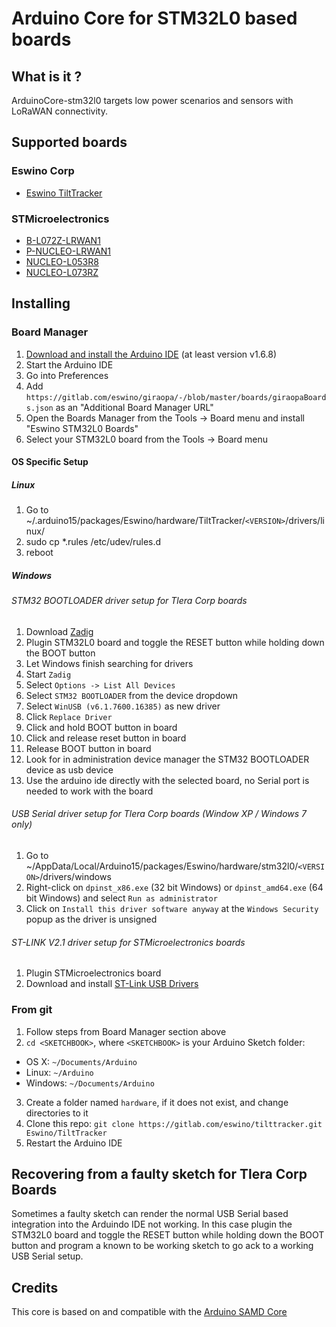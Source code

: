 # Arduino Core for STM32L0 based boards

## What is it ?

ArduinoCore-stm32l0 targets low power scenarios and sensors with LoRaWAN connectivity.


## Supported boards

### Eswino Corp
 * [Eswino TiltTracker](https://gitlab.com/eswino/giraopa/boards/TiltTracker)
 
### STMicroelectronics
 * [B-L072Z-LRWAN1](http://www.st.com/en/evaluation-tools/b-l072z-lrwan1.html)
 * [P-NUCLEO-LRWAN1](http://www.st.com/en/evaluation-tools/p-nucleo-lrwan1.html)
 * [NUCLEO-L053R8](http://www.st.com/en/evaluation-tools/nucleo-l053r8.html)
 * [NUCLEO-L073RZ](http://www.st.com/en/evaluation-tools/nucleo-l073rz.html)


## Installing

### Board Manager

 1. [Download and install the Arduino IDE](https://www.arduino.cc/en/Main/Software) (at least version v1.6.8)
 2. Start the Arduino IDE
 3. Go into Preferences
 4. Add ```https://gitlab.com/eswino/giraopa/-/blob/master/boards/giraopaBoards.json``` as an "Additional Board Manager URL"
 5. Open the Boards Manager from the Tools -> Board menu and install "Eswino STM32L0 Boards"
 6. Select your STM32L0 board from the Tools -> Board menu

#### OS Specific Setup

##### Linux

 1. Go to ~/.arduino15/packages/Eswino/hardware/TiltTracker/```<VERSION>```/drivers/linux/
 2. sudo cp *.rules /etc/udev/rules.d
 3. reboot

#####  Windows

###### STM32 BOOTLOADER driver setup for Tlera Corp boards

 1. Download [Zadig](http://zadig.akeo.ie)
 2. Plugin STM32L0 board and toggle the RESET button while holding down the BOOT button
 3. Let Windows finish searching for drivers
 4. Start ```Zadig```
 5. Select ```Options -> List All Devices```
 6. Select ```STM32 BOOTLOADER``` from the device dropdown
 7. Select ```WinUSB (v6.1.7600.16385)``` as new driver
 8. Click ```Replace Driver```
 9. Click and hold BOOT button in board
 10. Click and release reset button in board
 11. Release BOOT button in board
 12. Look for in administration device manager the STM32 BOOTLOADER device as usb device
 13. Use the arduino ide directly with the selected board, no Serial port is needed to work with the board

###### USB Serial driver setup for Tlera Corp boards (Window XP / Windows 7 only)

 1. Go to ~/AppData/Local/Arduino15/packages/Eswino/hardware/stm32l0/```<VERSION>```/drivers/windows
 2. Right-click on ```dpinst_x86.exe``` (32 bit Windows) or ```dpinst_amd64.exe``` (64 bit Windows) and select ```Run as administrator```
 3. Click on ```Install this driver software anyway``` at the ```Windows Security``` popup as the driver is unsigned

###### ST-LINK V2.1 driver setup for STMicroelectronics boards

 1. Plugin STMicroelectronics board
 2. Download and install [ST-Link USB Drivers](http://www.st.com/en/embedded-software/stsw-link009.html)

### From git

 1. Follow steps from Board Manager section above
 2. ```cd <SKETCHBOOK>```, where ```<SKETCHBOOK>``` is your Arduino Sketch folder:
  * OS X: ```~/Documents/Arduino```
  * Linux: ```~/Arduino```
  * Windows: ```~/Documents/Arduino```
 3. Create a folder named ```hardware```, if it does not exist, and change directories to it
 4. Clone this repo: ```git clone https://gitlab.com/eswino/tilttracker.git Eswino/TiltTracker```
 5. Restart the Arduino IDE

## Recovering from a faulty sketch for Tlera Corp Boards

 Sometimes a faulty sketch can render the normal USB Serial based integration into the Arduindo IDE not working. In this case plugin the STM32L0 board and toggle the RESET button while holding down the BOOT button and program a known to be working sketch to go ack to a working USB Serial setup.

## Credits

This core is based on and compatible with the [Arduino SAMD Core](https://github.com/arduino/ArduinoCore-samd)


